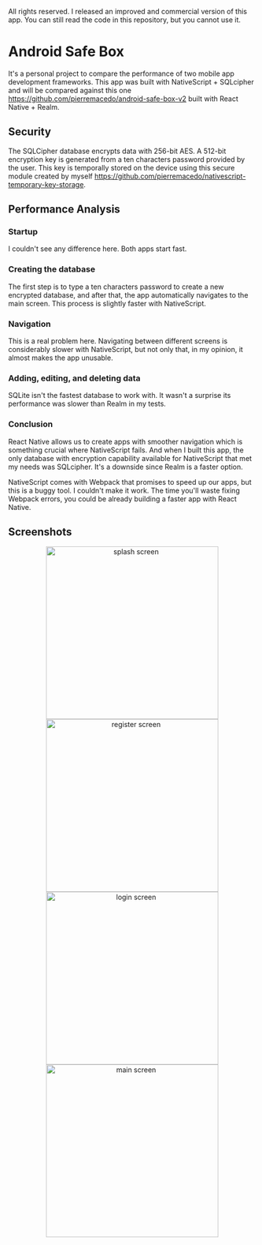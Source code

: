 All rights reserved. I released an improved and commercial version of this app. You can still read the code in this repository, but you cannot use it. 
# Android Safe Box
It's a personal project to compare the performance of two mobile app development frameworks. This app was built with NativeScript + SQLcipher and will be compared against this one https://github.com/pierremacedo/android-safe-box-v2 built with React Native + Realm.

## Security
The SQLCipher database encrypts data with 256-bit AES. A 512-bit encryption key is generated from a ten characters password provided by the user. This key is temporally stored on the device using this secure module created by myself https://github.com/pierremacedo/nativescript-temporary-key-storage.

## Performance Analysis

### Startup
I couldn't see any difference here. Both apps start fast.

### Creating the database
The first step is to type a ten characters password to create a new encrypted database, and after that, the app automatically navigates to the main screen. This process is slightly faster with NativeScript. 

### Navigation
This is a real problem here. Navigating between different screens is considerably slower with NativeScript, but not only that, in my opinion, it almost makes the app unusable.

### Adding, editing, and deleting data
SQLite isn't the fastest database to work with. It wasn't a surprise its performance was slower than Realm in my tests.

### Conclusion
React Native allows us to create apps with smoother navigation which is something crucial where NativeScript fails. And when I built this app, the only database with encryption capability available for NativeScript that met my needs was SQLcipher. It's a downside since Realm is a faster option.

NativeScript comes with Webpack that promises to speed up our apps, but this is a buggy tool. I couldn't make it work. The time you'll waste fixing Webpack errors, you could be already building a faster app with React Native.


## Screenshots
<p align="center">
<img src="https://raw.githubusercontent.com/pierremacedo/android-safe-box-v1/master/screenshots/splashscreen.png" height="350" title="splash screen">
<img src="https://raw.githubusercontent.com/pierremacedo/android-safe-box-v1/master/screenshots/registerscreen.png" height="350" title="register screen">
<img src="https://raw.githubusercontent.com/pierremacedo/android-safe-box-v1/master/screenshots/loginscreen.png" height="350" title="login screen">  
<img src="https://raw.githubusercontent.com/pierremacedo/android-safe-box-v1/master/screenshots/mainscreen.png" height="350" title="main screen">  
</p>
